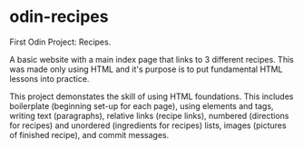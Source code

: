 # odin-recipes
First Odin Project: Recipes.

A basic website with a main index page that links to 3 different recipes. This was made only using HTML and it's purpose is to put fundamental HTML lessons into practice.

This project demonstates the skill of using HTML foundations. This includes boilerplate (beginning set-up for each page), using elements and tags, writing text (paragraphs), relative links (recipe links), numbered (directions for recipes) and unordered (ingredients for recipes) lists, images (pictures of finished recipe), and commit messages.
